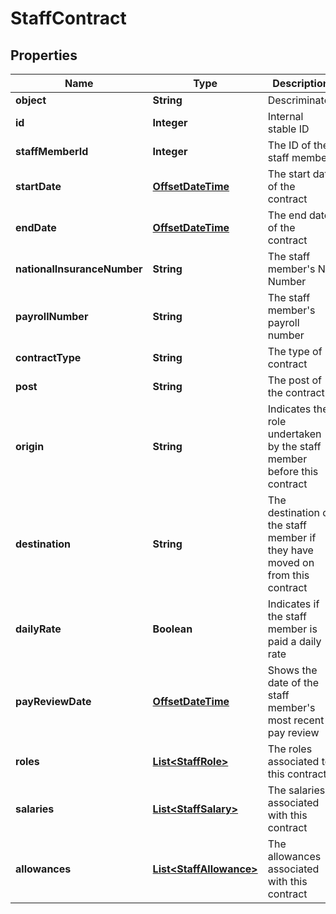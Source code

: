 
# StaffContract

## Properties
Name | Type | Description | Notes
------------ | ------------- | ------------- | -------------
**object** | **String** | Descriminator |  [optional]
**id** | **Integer** | Internal stable ID |  [optional]
**staffMemberId** | **Integer** | The ID of the staff member |  [optional]
**startDate** | [**OffsetDateTime**](OffsetDateTime.md) | The start date of the contract |  [optional]
**endDate** | [**OffsetDateTime**](OffsetDateTime.md) | The end date of the contract |  [optional]
**nationalInsuranceNumber** | **String** | The staff member&#39;s NI Number |  [optional]
**payrollNumber** | **String** | The staff member&#39;s payroll number |  [optional]
**contractType** | **String** | The type of contract |  [optional]
**post** | **String** | The post of the contract |  [optional]
**origin** | **String** | Indicates the role undertaken by the staff member before this contract |  [optional]
**destination** | **String** | The destination of the staff member if they have moved on from this contract |  [optional]
**dailyRate** | **Boolean** | Indicates if the staff member is paid a daily rate |  [optional]
**payReviewDate** | [**OffsetDateTime**](OffsetDateTime.md) | Shows the date of the staff member&#39;s most recent pay review |  [optional]
**roles** | [**List&lt;StaffRole&gt;**](StaffRole.md) | The roles associated to this contract |  [optional]
**salaries** | [**List&lt;StaffSalary&gt;**](StaffSalary.md) | The salaries associated with this contract |  [optional]
**allowances** | [**List&lt;StaffAllowance&gt;**](StaffAllowance.md) | The allowances associated with this contract |  [optional]



